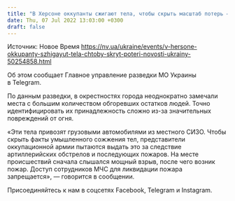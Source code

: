 ```yaml
---
title: "В Херсоне оккупанты сжигают тела, чтобы скрыть масштаб потерь — разведка"
date: Thu, 07 Jul 2022 13:03:00 +0300
draft: false
---
```

Источник: Новое Время https://nv.ua/ukraine/events/v-hersone-okkupanty-szhigayut-tela-chtoby-skryt-poteri-novosti-ukrainy-50254858.html


Об этом сообщает Главное управление разведки МО Украины в Telegram.

По данным разведки, в окрестностях города неоднократно замечали места с большим количеством обгоревших остатков людей. Точно идентифицировать их принадлежность сложно из-за значительных повреждений от огня.

«Эти тела привозят грузовыми автомобилями из местного СИЗО. Чтобы скрыть факты умышленного сожжения тел, представители оккупационной армии пытаются выдать это за следствие артиллерийских обстрелов и последующих пожаров. На месте происшествий сначала слышался мощный взрыв, после чего возник пожар. Доступ сотрудников МЧС для ликвидации пожара запрещается», — говорится в сообщении.

Присоединяйтесь к нам в соцсетях Facebook, Telegram и Instagram.
